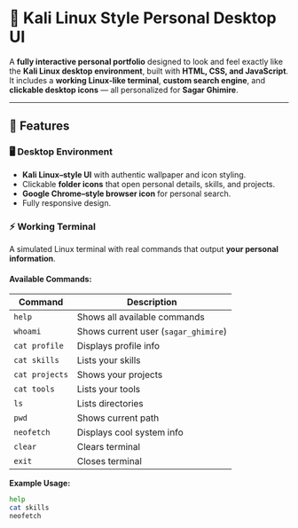# 🐉 Kali Linux Style Personal Desktop UI

A **fully interactive personal portfolio** designed to look and feel exactly like the **Kali Linux desktop environment**, built with **HTML, CSS, and JavaScript**.  
It includes a **working Linux-like terminal**, **custom search engine**, and **clickable desktop icons** — all personalized for **Sagar Ghimire**.

---

## 🎯 Features

### 🖥 Desktop Environment
- **Kali Linux–style UI** with authentic wallpaper and icon styling.
- Clickable **folder icons** that open personal details, skills, and projects.
- **Google Chrome–style browser icon** for personal search.
- Fully responsive design.

### ⚡ Working Terminal
A simulated Linux terminal with real commands that output **your personal information**.

#### Available Commands:
| Command        | Description |
|----------------|-------------|
| `help`         | Shows all available commands |
| `whoami`       | Shows current user (`sagar_ghimire`) |
| `cat profile`  | Displays profile info |
| `cat skills`   | Lists your skills |
| `cat projects` | Shows your projects |
| `cat tools`    | Lists your tools |
| `ls`           | Lists directories |
| `pwd`          | Shows current path |
| `neofetch`     | Displays cool system info |
| `clear`        | Clears terminal |
| `exit`         | Closes terminal |

**Example Usage:**
```bash
help
cat skills
neofetch
